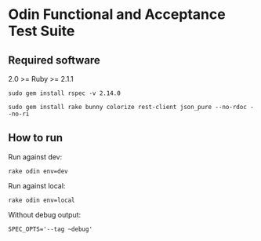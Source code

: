 Odin Functional and Acceptance Test Suite
=================

## Required software

2.0 >= Ruby >= 2.1.1 
```
sudo gem install rspec -v 2.14.0
```
```
sudo gem install rake bunny colorize rest-client json_pure --no-rdoc --no-ri
```

## How to run

Run against dev:
```
rake odin env=dev
```

Run against local:
```
rake odin env=local
```

Without debug output:
```
SPEC_OPTS='--tag ~debug'
```